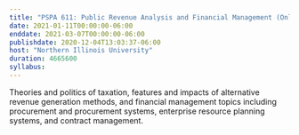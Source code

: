 ```yaml
---
title: "PSPA 611: Public Revenue Analysis and Financial Management (Online)"
date: 2021-01-11T00:00:00-06:00
enddate: 2021-03-07T00:00:00-06:00
publishdate: 2020-12-04T13:03:37-06:00
host: "Northern Illinois University"
duration: 4665600
syllabus:
---
```


Theories and politics of taxation, features and impacts of alternative revenue generation methods, and financial management topics including procurement and procurement systems, enterprise resource planning systems, and contract management.
